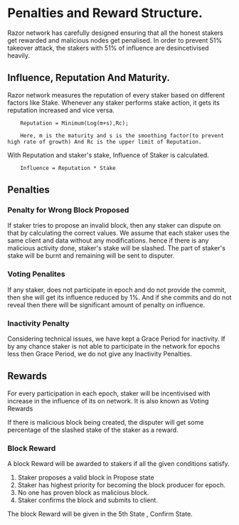 # Penalties and Reward Structure.

Razor network has carefully designed ensuring that all the honest stakers get rewarded and malicious nodes get penalised. In order to prevent 51% takeover attack, the stakers with 51% of influence are desincetivised heavily.

## Influence, Reputation And Maturity.

Razor network measures the reputation of every staker based on different factors like Stake. Whenever any staker performs stake action, it gets its reputation increased and vice versa. 

        Reputation = Minimum(Log(m+s),Rc);

        Here, m is the maturity and s is the smoothing factor(to prevent high rate of growth) And Rc is the upper limit of Reputation.


With Reputation and staker's stake, Influence of Staker is calculated.

        Influence = Reputation * Stake

## Penalties

### Penalty for Wrong Block Proposed 

If staker tries to propose an invalid block, then any staker can dispute on that by calculating the correct values. We assume that each staker uses the same client and data without any modifications. hence if there is any malicious activity done, staker's stake will be slashed. The part of staker's stake will be burnt and remaining will be sent to disputer.

### Voting Penalites

If any staker, does not participate in epoch and do not provide the commit, then she will get its influence reduced by 1%. And if she commits and do not reveal then there will be significant amount of penalty on influence.

### Inactivity Penalty

Considering technical issues, we have kept a Grace Period for inactivity. If by any chance staker is not able to participate in the network for epochs less then Grace Period, we do not give any Inactivity Penalties.

## Rewards

For every participation in each epoch, staker will be incentivised with increase in the influence of its on network. It is also known as Voting Rewards

If there is malicious block being created, the disputer will get some percentage of the slashed stake of the staker as a reward.

### Block Reward

A block Reward will be awarded to stakers if all the given conditions satisfy.

1. Staker proposes a valid block in Propose state
2. Staker has highest priority for becoming the block producer for epoch.
3. No one has proven block as malicious block.
4. Staker confirms the block and submits to client.

The block Reward will be given in the 5th State , Confirm State.





